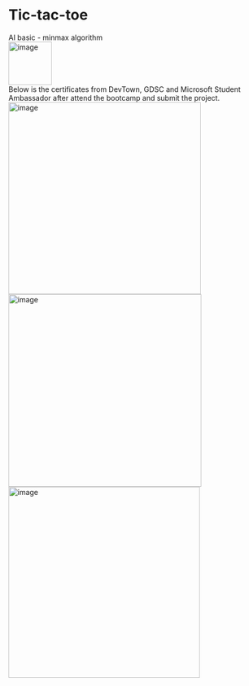 # Tic-tac-toe
AI basic - minmax algorithm<br>
<img width="85" alt="image" src="https://github.com/laikewei3/Tic-tac-toe/assets/77392505/aede8f8e-cfaf-484d-a3b5-248b9a8d5a61"><br>
Below is the certificates from DevTown, GDSC and Microsoft Student Ambassador after attend the bootcamp and submit the project.<br>
<img width="378" alt="image" src="https://github.com/laikewei3/Tic-tac-toe/assets/77392505/7324cbfd-c755-416d-a2c4-c70948c84d5a">
<img width="379" alt="image" src="https://github.com/laikewei3/Tic-tac-toe/assets/77392505/9df72b43-fb66-439f-aac7-17de04ec6f79">
<img width="376" alt="image" src="https://github.com/laikewei3/Tic-tac-toe/assets/77392505/601a607e-48e4-432e-91b3-5fd6b1e67240">
